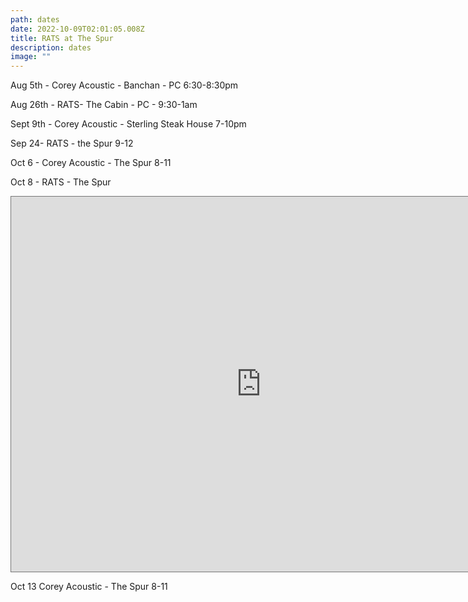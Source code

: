 ```yaml
---
path: dates
date: 2022-10-09T02:01:05.008Z
title: RATS at The Spur
description: dates
image: ""
---
```

Aug 5th - Corey Acoustic - Banchan - PC 6:30-8:30pm

Aug 26th - RATS- The Cabin - PC - 9:30-1am

Sept 9th - Corey Acoustic - Sterling Steak House 7-10pm

Sep 24- RATS - the Spur 9-12

Oct 6 - Corey Acoustic - The Spur 8-11

Oct 8 - RATS - The Spur



<iframe src="https://calendar.google.com/calendar/embed?height=600&wkst=1&bgcolor=%23ffffff&ctz=America%2FDenver&src=Y29yZXlzbWFsbGVyQGdtYWlsLmNvbQ&src=YWRkcmVzc2Jvb2sjY29udGFjdHNAZ3JvdXAudi5jYWxlbmRhci5nb29nbGUuY29t&src=N2o0NGRxcXVtc2RoZGJidmYxb3JhaXUwcW9AZ3JvdXAuY2FsZW5kYXIuZ29vZ2xlLmNvbQ&src=ZzBhOGh1aGRoZ2d2aGxyYzVyaDdwc2U4a2NAZ3JvdXAuY2FsZW5kYXIuZ29vZ2xlLmNvbQ&color=%23F6BF26&color=%237CB342&color=%23A79B8E&color=%238E24AA" style="border:solid 1px #777" width="800" height="600" frameborder="0" scrolling="no"></iframe>

Oct 13 Corey Acoustic - The Spur 8-11